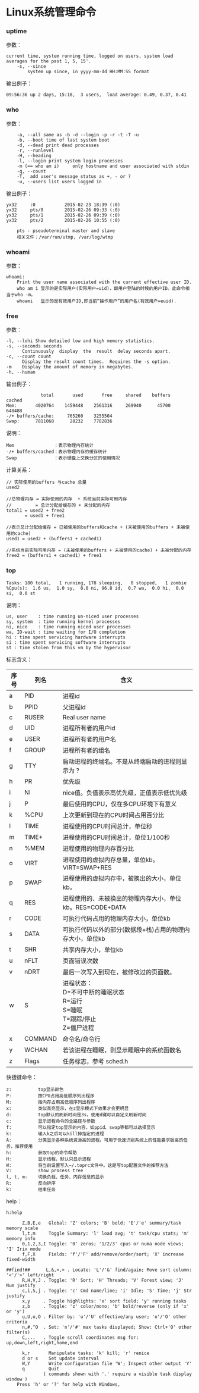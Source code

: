 # Linux系统管理命令

### uptime

参数：

```
current time, system running time, logged on users, system load averages for the past 1, 5, 15'.
    -s, --since
        system up since, in yyyy-mm-dd HH:MM:SS format
```

输出例子：

```
09:56:36 up 2 days, 15:18,  3 users,  load average: 0.49, 0.37, 0.41
```

### who

参数：

```
    -a, --all same as -b -d --login -p -r -t -T -u
    -b, --boot time of last system boot
    -d, --dead print dead processes
    -r, --runlevel
    -H, --heading
    -l, --login print system login processes
    -m (== who am i)     only hostname and user associated with stdin
    -q, --count
    -T,  add user's message status as +, - or ?
    -u, --users list users logged in
```

输出例子：

```
yx32     :0           2015-02-23 18:39 (:0)
yx32     pts/0        2015-02-26 09:33 (:0)
yx32     pts/1        2015-02-26 09:39 (:0)
yx32     pts/2        2015-02-26 10:55 (:0)

    pts - pseudoterminal master and slave
    相关文件：/var/run/utmp, /var/log/wtmp
```

### whoami

参数：

```
whoami:
    Print the user name associated with the current effective user ID. 
    who am i 显示的是实际用户(实际用户=uid)，即用户登陆的时候的用户ID。此命令相当于who -m。
    whoami   显示的是有效用户ID,即当前“操作用户”的用户名(有效用户=euid).
```

### free

参数：

```
-l, --lohi Show detailed low and high memory statistics.
-s, --seconds seconds
      Continuously  display  the  result  delay seconds apart.
-c, --count count
      Display the result count times.  Requires the -s option.
-m    Display the amount of memory in megabytes.
-h, --human
```

输出例子：

```
             total       used       free     shared    buffers     cached
Mem:       4020764    1459448    2561316     269940      45700     648488
-/+ buffers/cache:     765260    3255504
Swap:      7811068      28232    7782836
```

说明：

```
Mem               ：表示物理内存统计
-/+ buffers/cached：表示物理内存的缓存统计
Swap              ：表示硬盘上交换分区的使用情况
```

计算关系：

```
// 实际使用的buffers 与cache 总量
used2

//总物理内存 = 实际使用的内存  + 系统当前实际可用内存
//         = 总计分配给缓存的 + 未分配的内存
total1 = used2 + free2
       = used1 + free1

//表示总计分配给缓存 = 已被使用的buffers和cache + (未被使用的buffers + 未被使用的cache)
used1 = used2 + (buffers1 + cached1)

//系统当前实际可用内存 = (未被使用的buffers + 未被使用的cache) + 未被分配的内存
free2 = (buffers1 + cached1) + free1
```

### top

```
Tasks: 180 total,   1 running, 178 sleeping,   0 stopped,   1 zombie
%Cpu(s):  1.6 us,  1.0 sy,  0.0 ni, 96.8 id,  0.7 wa,  0.0 hi,  0.0 si,  0.0 st
```

说明：

```
us, user    : time running un-niced user processes
sy, system  : time running kernel processes
ni, nice    : time running niced user processes
wa, IO-wait : time waiting for I/O completion
hi : time spent servicing hardware interrupts
si : time spent servicing software interrupts
st : time stolen from this vm by the hypervisor
```

标志含义：

|序号    |     列名    |     含义|
| ---- | ---- | ---- |
|a    | PID |进程id|
|b    |    PPID    |     父进程id|
|c    |    RUSER    |    Real user name|
|d    | UID |进程所有者的用户id|
|e    |    USER    |     进程所有者的用户名|
|f    |    GROUP    |    进程所有者的组名|
|g    | TTY |启动进程的终端名。不是从终端启动的进程则显示为 ?|
|h    | PR |优先级|
|i    | NI |nice值。负值表示高优先级，正值表示低优先级|
|j    |    P    |    最后使用的CPU，仅在多CPU环境下有意义|
|k    |    %CPU    |     上次更新到现在的CPU时间占用百分比|
|l    |    TIME    |     进程使用的CPU时间总计，单位秒|
|m    |    TIME+    |    进程使用的CPU时间总计，单位1/100秒|
|n    |    %MEM    |     进程使用的物理内存百分比|
|o    |    VIRT    |     进程使用的虚拟内存总量，单位kb。VIRT=SWAP+RES|
|p    |    SWAP    |     进程使用的虚拟内存中，被换出的大小，单位kb。|
|q    | RES |进程使用的、未被换出的物理内存大小，单位kb。RES=CODE+DATA|
|r    |    CODE    |     可执行代码占用的物理内存大小，单位kb|
|s    |    DATA    |     可执行代码以外的部分(数据段+栈)占用的物理内存大小，单位kb|
|t    | SHR     |共享内存大小，单位kb|
|u    |    nFLT    |     页面错误次数|
|v    |    nDRT    |     最后一次写入到现在，被修改过的页面数。|
|w    |    S    | 进程状态：<br />D=不可中断的睡眠状态<br/>R=运行<br/>S=睡眠<br/>T=跟踪/停止<br/>Z=僵尸进程 |
|x    | COMMAND |命令名/命令行|
|y    |    WCHAN    |    若该进程在睡眠，则显示睡眠中的系统函数名|
|z    |    Flags    |    任务标志，参考 sched.h|

快捷键命令：


```
z:          top显示颜色
P:          按CPU占用高低顺序列出程序
M:          按内存占用高低顺序列出程序
x:          类似高亮显示，在z显示模式下效果才会更明显
d:          top默认的刷新时间是3s，使用d键可以自定义刷新时间
c:          显示进程命令的全路径与参数
f:          可以指定top显示的内容，如ppid、swap等都可以选择显示
k:          输入k之后可以kill掉指定的进程
A:          分类显示各种系统资源高的进程。可用于快速识别系统上的性能要求极高的任务，推荐使用
h:          获取top的命令帮助
H:          显示线程，默认只显示进程
W:          将当前设置写入~/.toprc文件中。这是写top配置文件的推荐方法
V:          show process tree
l, t, m:    切换负载、任务、内存信息的显示
R:          反向排序
k:          结束任务
```

help：

```
h:help

      Z,B,E,e   Global: 'Z' colors; 'B' bold; 'E'/'e' summary/task memory scale
      l,t,m     Toggle Summary: 'l' load avg; 't' task/cpu stats; 'm' memory info
      0,1,2,3,I Toggle: '0' zeros; '1/2/3' cpus or numa node views; 'I' Irix mode
      f,F,X     Fields: 'f'/'F' add/remove/order/sort; 'X' increase fixed-width

##find!##      L,&,<,> . Locate: 'L'/'&' find/again; Move sort column: '<'/'>' left/right
      R,H,V,J . Toggle: 'R' Sort; 'H' Threads; 'V' Forest view; 'J' Num justify
      c,i,S,j . Toggle: 'c' Cmd name/line; 'i' Idle; 'S' Time; 'j' Str justify
      x,y     . Toggle highlights: 'x' sort field; 'y' running tasks
      z,b     . Toggle: 'z' color/mono; 'b' bold/reverse (only if 'x' or 'y')
      u,U,o,O . Filter by: 'u'/'U' effective/any user; 'o'/'O' other criteria
      n,#,^O  . Set: 'n'/'#' max tasks displayed; Show: Ctrl+'O' other filter(s)
      C,...   . Toggle scroll coordinates msg for: up,down,left,right,home,end

      k,r       Manipulate tasks: 'k' kill; 'r' renice
      d or s    Set update interval
      W,Y       Write configuration file 'W'; Inspect other output 'Y'
      q         Quit
              ( commands shown with '.' require a visible task display window ) 
    Press 'h' or '?' for help with Windows,
```

